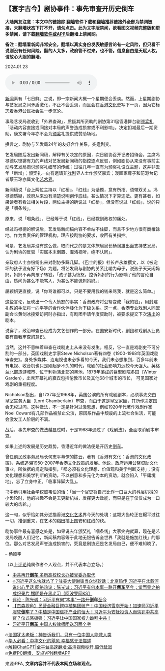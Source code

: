  <!-- 面包屑导航 --> <h2>【寰宇古今】剧协事件：事先审查开历史倒车</h2> <p class="notice"><b>大陆网友注意：本文中的链接除 <a href="https://github.com/bannedbook/fanqiang" >翻墙</a>软件下载和<a href="https://github.com/killgcd/justmysocks/blob/master/README.md">翻墙推荐</a>链接外全部为禁网链接，未翻墙状态下打不开，请勿点击。此为文字版禁闻，欲看图文视频完整版和更多禁闻，请下载<a href="https://github.com/bannedbook/fanqiang">翻墙软件或APP</a>后翻墙上禁闻网。</p><p>备注：翻墙看新闻非常安全，翻墙以真实身份发表敏感言论有一定风险，但只看不说则没有任何风险，翻的人太多，政府管不过来，也不管。信息自由是天赋人权，请放心大胆的翻墙。</b></p>  <div class="entry"> <p>2024.01.23<br /> <br /> <audio controls="controls" preload="metadata" src="https://www.rfa.org/cantonese/commentaries/yeung/com-yeung-01232024132241.html/@@stream" type="audio/mpeg"><br /> </audio></p> <p><span class='wp_keywordlink_affiliate'><a href="https://www.bannedbook.org/" title="新闻">新闻</a></span>素有「七日鲜」之说，即一宗新闻大概一个星期便会丢淡。然而，上星期剧协与艺发局之间矛盾激化，不止不会丢淡，而且会在<a href="https://www.bannedbook.org/bnews/tag/%E9%A6%99%E6%B8%AF%E6%96%87%E5%8C%96/" class="st_tag internal_tag" rel="tag" title="标签 香港文化 下的日志">香港文化</a>史写下一页，因为它标志着<a href="https://www.bannedbook.org/bnews/tag/%e9%a6%99%e6%b8%af/" class="st_tag internal_tag" rel="tag" title="标签 香港 下的日志">香港</a>公民社会进一步沉沦。</p> <p>事缘艺发局说收到「外界查询」，质疑其所资助的剧协第31届香港舞台剧<a href="https://www.bannedbook.org/bnews/tag/%E9%A2%81%E5%A5%96%E7%A4%BC/" class="st_tag internal_tag" rel="tag" title="标签 颁奖礼 下的日志">颁奖礼</a>「活动内容直接或间接对本局的声誉造成损害或不利影响」，决定扣减最后一期资助，康文署今年亦不会为<a href="https://www.bannedbook.org/bnews/tag/%E9%A2%81%E5%A5%96/" class="st_tag internal_tag" rel="tag" title="标签 颁奖 下的日志">颁奖</a>礼提供或赞助场地。</p> <p>换言之，剧协与艺发局24年的友好合作关系，突逢剧变。</p> <p>艺发局随后发出新闻稿，解释有关决定的原因，次日剧协召开记者招待会，主席冯禄德以铿锵有力的声线对艺发局新闻稿的指控逐点反驳，例如剧协从来没有事前主动与艺发局商讨颁奖礼细节的传统；过往几年一直有为颁奖礼设立主题，这并非去年「新增」；颁奖礼一向有邀请非<a href="https://www.bannedbook.org/bnews/tag/%E6%88%8F%E5%89%A7/" class="st_tag internal_tag" rel="tag" title="标签 戏剧 下的日志">戏剧</a>界人士作颁奖嘉宾；漫画家尊子和前港台记者蔡玉玲亦属文化<a href="https://www.bannedbook.org/bnews/tag/%e8%89%ba%e6%9c%af%e7%95%8c/" class="st_tag internal_tag" rel="tag" title="标签 艺术界 下的日志">艺术界</a>。</p> <p>新闻稿说「台上两位主持以『红桥』、『红线』为话题，意有所指、语带双关」。冯禄德质疑，政府从来没有清楚说明创作底线，甚么情况下才算违法。更有甚者，如果读者有看过相关片段，两位主持的确说过「红桥」，但没有说过「红线」，说的只是「嗰条线」。</p> <p>原来，说「嗰条线」，已经等于说「红线」，已经戳到政权的痛处。</p> <p>经过冯禄德的解说后，艺发局新闻稿内容不单站不住脚，而且不少地方很有商榷馀地。作为负责任的管理机构，理应按剧协的要求，收回有关指控。</p> <p>可是，艺发局并没有这么做，取而代之的是文体旅局局长杨润雄出面支持艺发局，认为剧协的反驳「实属本末倒置、混淆视听，绝不认同」。</p> <p>亲政府人士亦纷纷出来对剧协多踩几脚。《巴士的报》社长卢永雄撰文，以《被宠坏的孩子没有好下场》为题，将艺发局与剧协的关系比喻为母子，说孩子天天闹妈妈，妈妈不再向孩子转钱，「孩子甚为愤怒，控诉妈妈的行为影响了他的言论自由，质问为甚么不能骂人，为甚么不能讽刺妈妈。」</p> <p>屈颖妍更直接，说「你骂谁都可以，只是不要用我的钱来骂我，就是这么简单。」</p> <p>这些言论，反映出一个令人愤怒的事实：香港政府将公帑变成「我的钱」，用封建礼教的手法将一向平等的合作伙伴矮化为下级关系。这一点，香港专业戏剧人同盟副会长黄剑冰接受访问时亦指出，有剧团申请年度资助时，被要求提交下次<span class='wp_keywordlink_affiliate'><a href="https://zh-cn.shenyunperformingarts.org/" title="演出" target="_blank">演出</a></span>的剧本。</p>  <p>说穿了，政治审查已经成为文艺创作的一部分。在国安新时代，剧团和戏剧从业员要有自我审查的意识。</p> <p>当然，这并不意味着审查在戏剧史上从来没有发生。相反，它一直是戏剧史不可分割的一部分。英国戏剧史学家Steve Nicholson著有四卷《1900-1968年英国戏剧审查史》。身处多媒体、连电视也未必多看的今天，我们未必想象到，百多年前未有电视、收音机也只是刚起步不久的时代，戏剧的社会影响力远较今天强大。英格兰北部旅游城市、位于利物蒲北部的黑池，1878年落成的巨型剧院冬园（Winter Garden），出席开幕礼的嘉宾包括伦敦市长及其他68个城市的市长， 可见国家对戏剧的重视程度。</p> <p>Nicholson指出，自1737年至1968年，英国公演的所有戏剧剧本，必须事先交由皇室宫务大臣（Lord Chamberlain）审查，而由于这是皇室家臣，其所作决定国会无权过问。这种做法，不一定是针对过激思想，例如1920年代著作戏剧作家Noel Coward有几部作品被禁止公演，原因系作品中颓废的上流社会生活，可能会激发工人阶层的不满。</p> <p>战后，事先审查的做法越显过时，于是1968年通过了《戏剧法》，全面取消剧本审查。</p> <p>如果上述的发展是历史趋势，香港近年的做法便是开历史<a href="https://www.bannedbook.org/bnews/tag/%E5%80%92%E8%BD%A6/" class="st_tag internal_tag" rel="tag" title="标签 倒车 下的日志">倒车</a>。</p> <p>曾任前民政事务局局长何志平幕僚的陈云，著有《香港有文化：香港的文化政策》，系统追溯1950-2007年香<a href="https://www.bannedbook.org/bnews/tag/%E6%B8%AF%E6%96%87%E5%8C%96/" class="st_tag internal_tag" rel="tag" title="标签 港文化 下的日志">港文化</a>政策的发展。他说，政府运用公帑资助文化事业，所依据的规定和指引，「都必须有文化理想、价值观和美学判断支持」；没有文化理想和美学判断的资助，不以创意和多元化为本的资助，就会陷入「平庸境地」，忘了立身中正，「临事阵脚大乱」。</p>  <p>书中他引用社会学权威韦伯的话：「当一个官吏将自己比作一口巨大的科层机械的小齿轮时，他的兴趣不会是去更新机械，发挥更大效能，而只是在于仅仅成为一口较大的齿轮。」</p> <p>这一句，似乎恰如其分述描香港<a href="https://www.bannedbook.org/bnews/tag/%E6%96%87%E5%8C%96%E8%89%BA%E6%9C%AF/" class="st_tag internal_tag" rel="tag" title="标签 文化艺术 下的日志">文化艺术</a>界今天的处境：这颗大齿轮正在辗平过往一切，推倒重来，在艺术的稻田插上国安和红线的秧。</p> <p>剧协事件最有喜感之处是，如果说去年颁奖礼「嗰条线」大家笑完就算，现在是艺发局唤醒人们记忆，新闻稿内容等于此地无银告诉全世界「我就是施加红线」的那位。那么对艺发局声誉造成损害的，究竟是剧协还是艺发局自己，便不难知晓了。</p> <p>&#8211; 杨颖宇</p> <p>（以上<span class='wp_keywordlink_affiliate'><a href="https://www.bannedbook.org/bnews/comments/" title="新闻评论" target="_blank">评论</a></span>纯属作者个人观点，并不代表本台立场。）</p> <!--<div id="taboola-mid-1"></div>--><ul class='op-related-articles' title='相关阅读'> <li><a href='https://www.bannedbook.org/bnews/ccpdope/20240119/1989720.html' target='_blank'>中共再开<b>倒车</b> 多所高校校长办被党委办取代</a></li> <li><a href='https://www.bannedbook.org/bnews/bannedvideo/20240110/1986115.html' target='_blank'>🔥习近平这么快就怂了？驻美大使谢锋当众说软话；北京热传 习近平在北戴河说出心里话 网络热议；陈光诚：习近平有何本事一路开<b>倒车</b>至今；堂而皇之拍成纪录片 摆明是在黑老习【阿波罗网KS】</a></li> <li><a href='https://www.bannedbook.org/bnews/ssgc/20240108/1985077.html' target='_blank'>评论 - 陈光诚：习近平有何“本事”一路开<b>倒车</b>至今</a></li> <li><a href='https://www.bannedbook.org/bnews/comments/20240107/1984479.html' target='_blank'>【杰森视角】民营金融巨鳄中植集团破产！中国经济雪崩开始！加速师习近平服软<b>倒车</b>了？中植是中国信托产业的恒大！习近平为安抚投资人而惩罚中共高官？仪式感极强：习近平让中国国家权力跪拜中共！</a></li> <li><a href='https://www.bannedbook.org/bnews/ccpdope/20240106/1984148.html' target='_blank'>习近平开<b>倒车</b> 中国人权律师团送习两个字</a></li> </ul> <p class="texttj"> 🔥<a href="https://www.bannedbook.org/bnews/ssgc/20230219/1850782.html" target="_blank">法国犹太老板：神告诉我们，只有一位中国人能救人类</a><br/> 🔥<a href="https://www.bannedbook.org/bnews/comments/20220220/1694796.html" target="_blank">华人必看：中华文化的飓风 幸福感无法描述</a><br/> 🔥<a href="https://github.com/bannedbook/fanqiang/wiki/V2ray%E6%9C%BA%E5%9C%BA" target="_blank">解锁ChatGPT|全平台高速翻墙:高清视频秒开,超低延迟</a><br/> 🔥<a href="https://github.com/bannedbook/fanqiang/wiki/%E7%A6%81%E9%97%BB%E7%BD%91%E5%AE%89%E5%8D%93%E7%BF%BB%E5%A2%99%E6%96%B0%E9%97%BBAPP" target="_blank">免费PC翻墙、安卓VPN翻墙APP</a><br/> </p> <p>来源:RFA, <strong>文章内容并不代表本网立场和观点。</strong></p><a name='sharetosocial'></a> <div style="margin-bottom:5px;padding-bottom:5px;clear:both"> <div id="archive-pix-1" class="banner-ads"> <!-- AuctionX Display platform tag START --> <div id="27602x728x90x621x_ADSLOT1" clicktrack="%%CLICK_URL_ESC%%"></div>  <!-- AuctionX Display platform tag END --> </div> <div id="archive-pix-2" class="banner-ads"> <!-- AuctionX Display platform tag START --> <div id="27556x300x250x621x_ADSLOT1" clicktrack="%%CLICK_URL_ESC%%" style="margin:0 auto;text-align:center"></div>  <!-- AuctionX Display platform tag END --> </div> </div>  <div id="archive-pix-1" class="banner-ads"> <!-- AuctionX Display platform tag START --> <div id="27603x728x90x621x_ADSLOT1" clicktrack="%%CLICK_URL_ESC%%"></div>  <!-- AuctionX Display platform tag END --> </div> </div><!--END ENTRY--> 